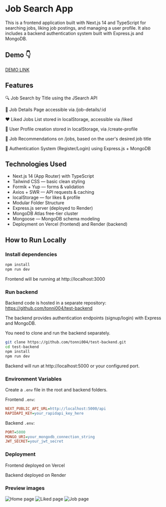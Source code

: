 # Job Search App

This is a frontend application built with Next.js 14 and TypeScript for searching jobs, liking job postings, and managing a user profile. It also includes a backend authentication system built with Express.js and MongoDB.

## Demo 👇

[DEMO LINK]('https://job-search-eight-iota.vercel.app/jobs')

## Features

🔍 Job Search by Title using the JSearch API

📄 Job Details Page accessible via /job-details/:id

❤️ Liked Jobs List stored in localStorage, accessible via /liked

👤 User Profile creation stored in localStorage, via /create-profile

💼 Job Recommendations on /jobs, based on the user's desired job title

🔐 Authentication System (Register/Login) using Express.js + MongoDB

## Technologies Used
- Next.js 14 (App Router) with TypeScript
- Tailwind CSS — basic clean styling
- Formik + Yup — forms & validation
- Axios + SWR — API requests & caching
- localStorage — for likes & profile
- Modular Folder Structure
- Express.js server (deployed to Render)
- MongoDB Atlas free-tier cluster
- Mongoose — MongoDB schema modeling
- Deployment on Vercel (frontend) and Render (backend)

## How to Run Locally

### Install dependencies
```bash
npm install
npm run dev
```
Frontend will be running at http://localhost:3000

### Run backend
Backend code is hosted in a separate repository: https://github.com/tonni004/test-backend

The backend provides authentication endpoints (signup/login) with Express and MongoDB.

You need to clone and run the backend separately.
```bash
git clone https://github.com/tonni004/test-backend.git
cd test-backend
npm install
npm run dev
```
Backend will run at http://localhost:5000 or your configured port.

### Environment Variables
Create a ```.env``` file in the root and backend folders.

Frontend ```.env```:
```ini
NEXT_PUBLIC_API_URL=http://localhost:5000/api
RAPIDAPI_KEY=your_rapidapi_key_here
```

Backend ```.env```:
```ini
PORT=5000
MONGO_URI=your_mongodb_connection_string
JWT_SECRET=your_jwt_secret
```

### Deployment
Frontend deployed on Vercel

Backend deployed on Render

### Preview images

![Home page](https://i.ibb.co/ynfJf7WT/2025-06-17-18-33-10.png)
![Liked page](https://i.ibb.co/SXjssW03/2025-06-17-18-33-16.png)
![Job page](https://i.ibb.co/XZFtbRYJ/2025-06-17-18-33-51.png)

